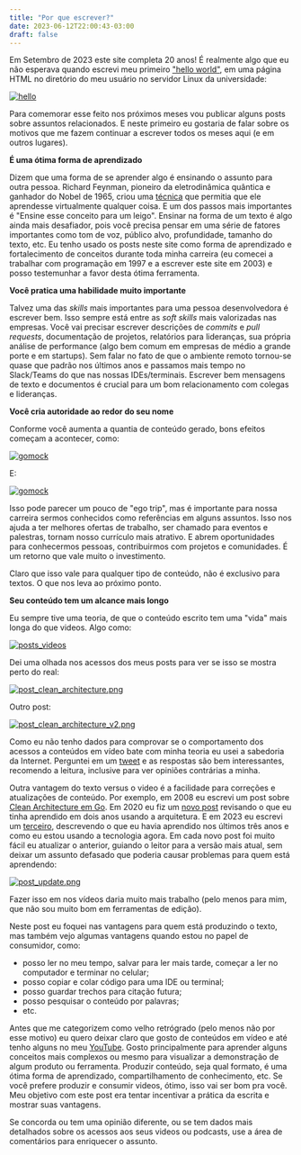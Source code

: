 ```yaml
---
title: "Por que escrever?"
date: 2023-06-12T22:00:43-03:00
draft: false
---
```


Em Setembro de 2023 este site completa 20 anos! É realmente algo que eu não esperava quando escrevi meu primeiro ["hello world"](https://eltonminetto.dev/2003/09/04/19/), em uma página HTML no diretório do meu usuário no servidor Linux da universidade:

[![hello](/images/posts/primeira_versao.png)](/images/posts/primeira_versao.png)

Para comemorar esse feito nos próximos meses vou publicar alguns posts sobre assuntos relacionados. E neste primeiro eu gostaria de falar sobre os motivos que me fazem continuar a escrever todos os meses aqui (e em outros lugares).

**É uma ótima forma de aprendizado**

Dizem que uma forma de se aprender algo é ensinando o assunto para outra pessoa. Richard Feynman, pioneiro da eletrodinâmica quântica e ganhador do Nobel de 1965, criou uma [técnica](https://ead.pucpr.br/blog/tecnica-feynman) que permitia que ele aprendesse virtualmente qualquer coisa. E um dos passos mais importantes é "Ensine esse conceito para um leigo". Ensinar na forma de um texto é algo ainda mais desafiador, pois você precisa pensar em uma série de fatores importantes como tom de voz, público alvo, profundidade, tamanho do texto, etc. Eu tenho usado os posts neste site como forma de aprendizado e fortalecimento de conceitos durante toda minha carreira (eu comecei a trabalhar com programação em 1997 e a escrever este site em 2003) e posso testemunhar a favor desta ótima ferramenta.

**Você pratica uma habilidade muito importante**

Talvez uma das *skills* mais importantes para uma pessoa desenvolvedora é escrever bem. Isso sempre está entre as *soft skills* mais valorizadas nas empresas. Você vai precisar escrever descrições de *commits* e *pull requests*, documentação de projetos, relatórios para lideranças, sua própria análise de performance (algo bem comum em empresas de médio a grande porte e em startups). Sem falar no fato de que o ambiente remoto tornou-se quase que padrão nos últimos anos e passamos mais tempo no Slack/Teams do que nas nossas IDEs/terminais. Escrever bem mensagens de texto e documentos é crucial para um bom relacionamento com colegas e lideranças.

**Você cria autoridade ao redor do seu nome**

Conforme você aumenta a quantia de conteúdo gerado, bons efeitos começam a acontecer, como:

[![gomock](/images/posts/post_gomock.png)](/images/posts/post_gomock.png)

E: 

[![gomock](/images/posts/post_referencia.png)](/images/posts/post_referencia.png)

Isso pode parecer um pouco de "ego trip", mas é importante para nossa carreira sermos conhecidos como referências em alguns assuntos. Isso nos ajuda a ter melhores ofertas de trabalho, ser chamado para eventos e palestras, tornam nosso currículo mais atrativo. E abrem oportunidades para conhecermos pessoas, contribuirmos com projetos e comunidades. É um retorno que vale muito o investimento.

Claro que isso vale para qualquer tipo de conteúdo, não é exclusivo para textos. O que nos leva ao próximo ponto.

**Seu conteúdo tem um alcance mais longo**

Eu sempre tive uma teoria, de que o conteúdo escrito tem uma "vida" mais longa do que videos. Algo como:

[![posts_videos](/images/posts/posts_videos.png)](/images/posts/posts_videos.png)

Dei uma olhada nos acessos dos meus posts para ver se isso se mostra perto do real:

[![post_clean_architecture.png](/images/posts/post_clean_architecture.png)](/images/posts/post_clean_architecture.png)

Outro post:

[![post_clean_architecture_v2.png](/images/posts/post_clean_architecture_v2.png)](/images/posts/post_clean_architecture_v2.png)

Como eu não tenho dados para comprovar se o comportamento dos acessos a conteúdos em vídeo bate com minha teoria eu usei a sabedoria da Internet. Perguntei em um [tweet](https://twitter.com/eminetto/status/1668244591987019776?s=61&t=sPotmpGH6d6KNNLETtizgA) e as respostas são bem interessantes, recomendo a leitura, inclusive para ver opiniões contrárias a minha.

Outra vantagem do texto versus o video é a facilidade para correções e atualizações de conteúdo. Por exemplo, em 2008 eu escrevi um post sobre [Clean Architecture em Go](https://eminetto.medium.com/clean-architecture-using-golang-b63587aa5e3f). Em 2020 eu fiz um [novo post](https://eltonminetto.dev/en/post/2020-07-06-clean-architecture-2years-later/) revisando o que eu tinha aprendido em dois anos usando a arquitetura. E em 2023 eu escrevi um [terceiro](https://medium.com/inside-picpay/organizing-projects-and-defining-names-in-go-7f0eab45375d), descrevendo o que eu havia aprendido nos últimos três anos e como eu estou usando a tecnologia agora. Em cada novo post foi muito fácil eu atualizar o anterior, guiando o leitor para a versão mais atual, sem deixar um assunto defasado que poderia causar problemas para quem está aprendendo:

[![post_update.png](/images/posts/post_update.png)](/images/posts/post_update.png)

Fazer isso em nos vídeos daria muito mais trabalho (pelo menos para mim, que não sou muito bom em ferramentas de edição).

Neste post eu foquei nas vantagens para quem está produzindo o texto, mas também vejo algumas vantagens quando estou no papel de consumidor, como:

- posso ler no meu tempo, salvar para ler mais tarde, começar a ler no computador e terminar no celular;
- posso copiar e colar código para uma IDE ou terminal;
- posso guardar trechos para citação futura;
- posso pesquisar o conteúdo por palavras;
- etc.

Antes que me categorizem como velho retrógrado (pelo menos não por esse motivo) eu quero deixar claro que gosto de conteúdos em vídeo e até tenho alguns no meu [YouTube](https://www.youtube.com/eltonminetto). Gosto principalmente para aprender alguns conceitos mais complexos ou mesmo para visualizar a demonstração de algum produto ou ferramenta. Produzir conteúdo, seja qual formato, é uma ótima forma de aprendizado, compartilhamento de conhecimento, etc. Se você prefere produzir e consumir videos, ótimo, isso vai ser bom pra você. Meu objetivo com este post era tentar incentivar a prática da escrita e mostrar suas vantagens. 

Se concorda ou tem uma opinião diferente, ou se tem dados mais detalhados sobre os acessos aos seus videos ou podcasts, use a área de comentários para enriquecer o assunto.